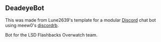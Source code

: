 ## DeadeyeBot

This was made from Lune2639's template for a modular [Discord](https://discordapp.com/) chat bot using meew0's [discordrb](https://github.com/meew0/discordrb).

Bot for the LSD Flashbacks Overwatch team.